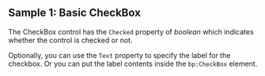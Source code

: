 ## Sample 1: Basic CheckBox

The CheckBox control has the `Checked` property of *boolean* which indicates whether the control is checked or not.

Optionally, you can use the `Text` property to specify the label for the checkbox. Or you can put the label contents inside the `bp:CheckBox` element.